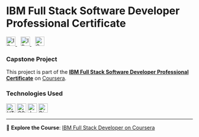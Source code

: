 # IBM Full Stack Software Developer Professional Certificate  

<div align="left">
  <a href="https://www.coursera.org/professional-certificates/ibm-full-stack-cloud-developer">
    <img src="https://upload.wikimedia.org/wikipedia/commons/5/51/IBM_logo.svg" alt="IBM" height="25">
  </a>
  <a href="https://www.skillsbuilder.org/">
    <img src="https://upload.wikimedia.org/wikipedia/commons/3/33/IBM_Skills_Builder_logo.svg" alt="IBM Skills Builder" height="25" style="margin-left:10px;">
  </a>
  <a href="https://www.coursera.org/professional-certificates/ibm-full-stack-cloud-developer">
    <img src="https://img.shields.io/badge/Coursera-0747a6?style=flat&logo=coursera&logoColor=white" alt="Coursera" height="25" style="margin-left:10px;">
  </a>
</div>  

### Capstone Project  
This project is part of the **[IBM Full Stack Software Developer Professional Certificate](https://www.coursera.org/professional-certificates/ibm-full-stack-cloud-developer)** on [Coursera](https://www.coursera.org/).  

### Technologies Used  

<div align="left">
  <img src="https://img.shields.io/badge/HTML5-E34F26?style=flat&logo=html5&logoColor=white" alt="HTML" height="25">
  <img src="https://img.shields.io/badge/CSS3-1572B6?style=flat&logo=css3&logoColor=white" alt="CSS" height="25">
  <img src="https://img.shields.io/badge/JavaScript-F7DF1E?style=flat&logo=javascript&logoColor=black" alt="JavaScript" height="25">
  <img src="https://img.shields.io/badge/Django-092e20?style=flat&logo=django&logoColor=white" alt="Django" height="25">
</div>  

---
🔗 **Explore the Course**: [IBM Full Stack Developer on Coursera](https://www.coursera.org/professional-certificates/ibm-full-stack-cloud-developer)  
